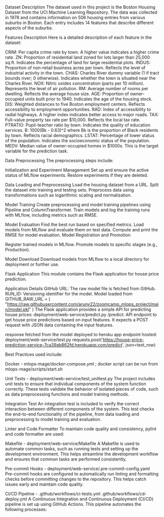 Dataset Description
The dataset used in this project is the Boston Housing Dataset from the UCI Machine Learning Repository. The data was collected in 1978 and contains information on 506 housing entries from various suburbs in Boston. Each entry includes 14 features that describe different aspects of the suburbs.

Features Description
Here is a detailed description of each feature in the dataset:

CRIM: Per capita crime rate by town. A higher value indicates a higher crime rate.
ZN: Proportion of residential land zoned for lots larger than 25,000 sq.ft. Indicates the percentage of land for large residential plots.
INDUS: Proportion of non-retail business acres per town. Reflects the level of industrial activity in the town.
CHAS: Charles River dummy variable (1 if tract bounds river; 0 otherwise). Indicates whether the town is situated near the Charles River.
NOX: Nitric oxides concentration (parts per 10 million). Represents the level of air pollution.
RM: Average number of rooms per dwelling. Reflects the average house size.
AGE: Proportion of owner-occupied units built prior to 1940. Indicates the age of the housing stock.
DIS: Weighted distances to five Boston employment centers. Reflects accessibility to employment opportunities.
RAD: Index of accessibility to radial highways. A higher index indicates better access to major roads.
TAX: Full-value property tax rate per $10,000. Reflects the local tax rate.
PTRATIO: Pupil-teacher ratio by town. Indicates the quality of education services.
B: 1000(Bk - 0.63)^2 where Bk is the proportion of Black residents by town. Reflects racial demographics.
LSTAT: Percentage of lower status of the population. Indicates the socioeconomic status of the population.
MEDV: Median value of owner-occupied homes in $1000s. This is the target variable for the prediction task.

Data Preprocessing
The preprocessing steps include:

Initialization and Experiment Management
Set up and ensure the active status of MLflow experiments.
Restore experiments if they are deleted.

Data Loading and Preprocessing
Load the housing dataset from a URL.
Split the dataset into training and testing sets.
Preprocess data using transformations such as logarithmic scaling and normalization.

Model Training
Create preprocessing and model training pipelines using Pipeline and ColumnTransformer.
Train models and log the training runs with MLflow, including metrics such as RMSE.

Model Evaluation
Find the best run based on specified metrics.
Load models from MLflow and evaluate them on test data.
Compute and print the RMSE for model evaluation.
Model Registration and Promotion

Register trained models in MLflow.
Promote models to specific stages (e.g., Production).

Model Download
Download models from MLflow to a local directory for deployment or further use.

Flask Application
This module contains the Flask application for house price prediction.

Application Details
GitHub URL: The raw model file is fetched from GitHub.
RUN_ID: Versioning identifier for the model.
Model loaded from GITHUB_RAW_URL = (
    "https://raw.githubusercontent.com/arunv22/zoomcamp_mlops_project/main/model.pkl"
)
The Flask application provides a simple API for predicting house prices: deployment/web-service/predict.py
/predict: API endpoint to get house price predictions based on input features.
It expects a POST request with JSON data containing the input features.

response fetched from the model deployed to heroku app endpoint hosted: deployment/web-service/test.py
requests.post('https://house-price-prediction-service-7ca39ab862fd.herokuapp.com/predict', json=test_row)

Best Practices used include:

Docker - mlops-mage/docker-compose.yml ; docker script can be run from mlops-mage/scripts/start.sh

Unit Tests - deployment/web-service/test_unittest.py
The project includes unit tests to ensure that individual components of the system function correctly. These tests validate the behavior of isolated pieces of code, such as data preprocessing functions and model training methods.

Integration Test
An integration test is included to verify the correct interaction between different components of the system. This test checks the end-to-end functionality of the pipeline, from data loading and preprocessing to model training and evaluation.

Linter and Code Formatter
To maintain code quality and consistency, pylint and code formatter are used:

Makefile - deployment/web-service/Makefile
A Makefile is used to automate common tasks, such as running tests and setting up the development environment. This helps streamline the development workflow and ensures that common tasks are performed consistently.

Pre-commit Hooks - deployment/web-service/.pre-commit-config.yaml
Pre-commit hooks are configured to automatically run linting and formatting checks before committing changes to the repository. This helps catch issues early and maintain code quality.

CI/CD Pipeline - 
.github/workflows/ci-tests.yml
.github/workflows/cd-deploy.yml
A Continuous Integration and Continuous Deployment (CI/CD) pipeline is set up using GitHub Actions. This pipeline automates the following processes:
